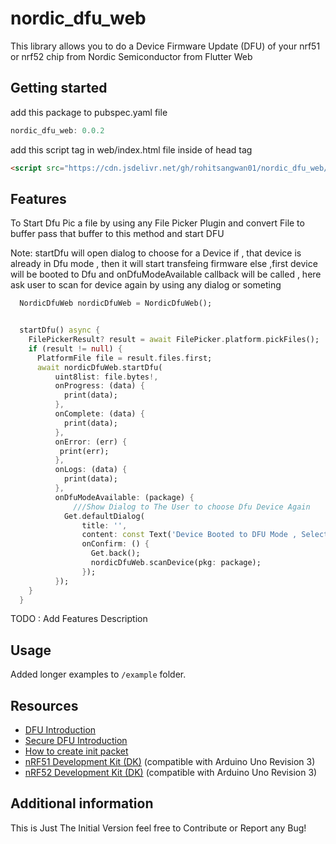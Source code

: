 # nordic_dfu_web

This library allows you to do a Device Firmware Update (DFU) of your nrf51 or nrf52 chip from Nordic Semiconductor from Flutter Web

## Getting started

add this package to pubspec.yaml file

```dart
nordic_dfu_web: 0.0.2
```

add this script tag in web/index.html file inside of head tag

```html
<script src="https://cdn.jsdelivr.net/gh/rohitsangwan01/nordic_dfu_web/ble.js" defer></script> 
```

## Features

To Start Dfu Pic a file by using any File Picker Plugin and convert File to buffer
pass that buffer to this method and start DFU

Note: startDfu will open dialog to choose for a Device
if , that device is already in Dfu mode , then it will start transfeing firmware
else ,first device will be booted to Dfu and onDfuModeAvailable callback will be called , here ask user to
scan for device again by using any dialog or someting

```dart
  NordicDfuWeb nordicDfuWeb = NordicDfuWeb();


  startDfu() async {
    FilePickerResult? result = await FilePicker.platform.pickFiles();
    if (result != null) {
      PlatformFile file = result.files.first;
      await nordicDfuWeb.startDfu(
          uint8list: file.bytes!,
          onProgress: (data) {
            print(data);
          },
          onComplete: (data) {
            print(data);
          },
          onError: (err) {
           print(err);
          },
          onLogs: (data) {
            print(data);
          },
          onDfuModeAvailable: (package) {
              ///Show Dialog to The User to choose Dfu Device Again
            Get.defaultDialog(
                title: '',
                content: const Text('Device Booted to DFU Mode , Select Again'),
                onConfirm: () {
                  Get.back();
                  nordicDfuWeb.scanDevice(pkg: package);
                });
          });
    }
  }
```

TODO : Add Features Description

## Usage

Added longer examples to `/example` folder.

## Resources

- [DFU Introduction](https://infocenter.nordicsemi.com/topic/com.nordic.infocenter.sdk5.v11.0.0/examples_ble_dfu.html?cp=6_0_0_4_3_1 "BLE Bootloader/DFU")
- [Secure DFU Introduction](https://infocenter.nordicsemi.com/topic/com.nordic.infocenter.sdk5.v12.0.0/ble_sdk_app_dfu_bootloader.html?cp=4_0_0_4_3_1 "BLE Secure DFU Bootloader")
- [How to create init packet](https://github.com/NordicSemiconductor/Android-nRF-Connect/tree/master/init%20packet%20handling "Init packet handling")
- [nRF51 Development Kit (DK)](https://www.nordicsemi.com/eng/Products/nRF51-DK "nRF51 DK") (compatible with Arduino Uno Revision 3)
- [nRF52 Development Kit (DK)](https://www.nordicsemi.com/eng/Products/Bluetooth-Smart-Bluetooth-low-energy/nRF52-DK "nRF52 DK") (compatible with Arduino Uno Revision 3)

## Additional information

This is Just The Initial Version feel free to Contribute or Report any Bug!
